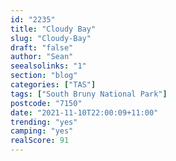 ```yaml
---
id: "2235"
title: "Cloudy Bay"
slug: "Cloudy-Bay"
draft: "false"
author: "Sean"
seealsolinks: "1"
section: "blog"
categories: ["TAS"]
tags: ["South Bruny National Park"]
postcode: "7150"
date: "2021-11-10T22:00:09+11:00"
trending: "yes"
camping: "yes"
realScore: 91
---
```

